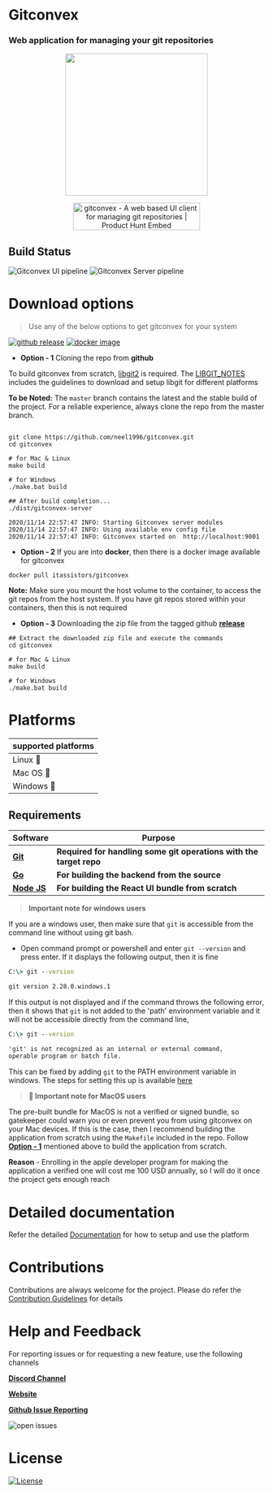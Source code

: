 # Gitconvex

### Web application for managing your git repositories

<p align="center">
    <img src="https://user-images.githubusercontent.com/47709856/87170859-8bfff080-c2ef-11ea-9140-b9e5db1c17d8.png" width="280">
    <p align="center">
        <a href="https://www.producthunt.com/posts/gitconvex-2?utm_source=badge-featured&utm_medium=badge&utm_souce=badge-gitconvex-2" target="_blank"><img src="https://api.producthunt.com/widgets/embed-image/v1/featured.svg?post_id=241240&theme=dark" alt="gitconvex - A web based UI client for managing git repositories | Product Hunt Embed" style="width: 250px; height: 54px;" width="250px" height="54px" /></a>
    </p>
</p>

## Build Status

![Gitconvex UI pipeline](https://img.shields.io/github/workflow/status/neel1996/gitconvex-ui/Gitconvex%20UI%20pipeline/master?label=gitconvex%20ui%20build&logo=github&style=for-the-badge)
![Gitconvex Server pipeline](https://img.shields.io/github/workflow/status/neel1996/gitconvex-server/Gitconvex%20Server%20Pipeline/main?label=gitconvex%20server%20build&logo=github&style=for-the-badge)

# Download options

> Use any of the below options to get gitconvex for your system

[![github release](https://img.shields.io/static/v1?label=gitconvex&message=v2.0.1&color=green&style=for-the-badge&logo=github)](https://github.com/neel1996/gitconvex-package/releases)
[![docker image](https://img.shields.io/static/v1?label=gitconvex&message=v2.0.1&color=blue&style=for-the-badge&logo=docker)](https://hub.docker.com/repository/docker/itassistors/gitconvex)


- **Option - 1** Cloning the repo from **github**

To build gitconvex from scratch, [libgit2](https://github.com/libgit2/libgit2) is required. The [LIBGIT_NOTES](LIBGIT_NOTES.md) includes the guidelines to download and setup libgit for different platforms

**To be Noted:** The `master` branch contains the latest and the stable build of the project. For a reliable experience, always clone the repo from the master branch.

``` shell

git clone https://github.com/neel1996/gitconvex.git
cd gitconvex

# for Mac & Linux
make build

# for Windows
./make.bat build

## After build completion...
./dist/gitconvex-server

2020/11/14 22:57:47 INFO: Starting Gitconvex server modules
2020/11/14 22:57:47 INFO: Using available env config file
2020/11/14 22:57:47 INFO: Gitconvex started on  http://localhost:9001

```

- **Option - 2** If you are into **docker**, then there is a docker image available for gitconvex 

``` shell
docker pull itassistors/gitconvex
```

**Note:** Make sure you mount the host volume to the container, to access the git repos from the host system. If you have git repos stored within your containers, then this is not required

- **Option - 3** Downloading the zip file from the tagged github [**release**](https://github.com/neel1996/gitconvex/releases)

``` shell
## Extract the downloaded zip file and execute the commands
cd gitconvex

# for Mac & Linux
make build

# for Windows
./make.bat build

```

# Platforms

|supported platforms|
|---|
|Linux :penguin:  |
|Mac OS  :apple: |
|Windows :black_square_button: |

## Requirements

| Software | Purpose |
| --- | --- |
| <b>[Git](https://git-scm.com/)</b> | <b>Required for handling some git operations with the target repo</b> |
| <b>[Go](https://golang.org/)</b> | <b>For building the backend from the source</b> |
| <b>[Node JS](https://nodejs.org/en/)</b> | <b>For building the React UI bundle from scratch</b> |
    
> **Important note for windows users**

If you are a windows user, then make sure that `git` is accessible from the command line without using git bash.

- Open command prompt or powershell and enter `git --version` and press enter. If it displays the following output, then it is fine

``` cmd
C:\> git --version

git version 2.28.0.windows.1
```

If this output is not displayed and if the command throws the following error, then it shows that `git` is not added to the 'path' environment variable and it will not be accessible directly from the command line,

``` cmd
C:\> git --version

'git' is not recognized as an internal or external command,
operable program or batch file.
```

This can be fixed by adding `git` to the PATH environment variable in windows. The steps for setting this up is available [here](https://stackoverflow.com/questions/26620312/git-installing-git-in-path-with-github-client-for-windows#answer-53706956:~:text=comment-,27,Here%20is%20the%20magic)

> **🍎 Important note for MacOS users**

The pre-built bundle for MacOS is not a verified or signed bundle, so gatekeeper could warn you or even prevent you from using gitconvex on your Mac devices. If this is the case, then I recommend building the application from scratch using the `Makefile` included in the repo. Follow **[Option - 1](#download-options)** mentioned above to build the application from scratch.

**Reason** - Enrolling in the apple developer program for making the application a verified one will cost me 100 USD annually, so I will do it once the project gets enough reach 

# Detailed documentation

Refer the detailed [Documentation](DOCUMENTATION.md) for how to setup and use the platform


# Contributions 
Contributions are always welcome for the project. Please do refer the [Contribution Guidelines]( CONTRIBUTING.md) for details
# Help and Feedback

For reporting issues or for requesting a new feature, use the following channels

[**Discord Channel** ](https://discord.gg/PSd2Cq9)

[**Website**](https://gitconvex.com/)

[**Github Issue Reporting**](https://github.com/neel1996/gitconvex/issues)

![open issues](https://img.shields.io/github/issues/neel1996/gitconvex?color=orange&style=for-the-badge)

# License

[![License](https://img.shields.io/static/v1?label=LICENSE&message=Apache-2.0&color=yellow&style=for-the-badge)](LICENSE)


